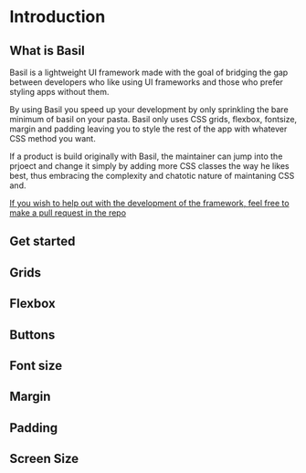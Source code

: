 # Introduction

## What is Basil

Basil is a lightweight UI framework made with the goal of bridging the gap between developers who like using UI frameworks and those who prefer styling apps without them.

By using Basil you speed up your development by only sprinkling the bare minimum of basil on your pasta. Basil only uses CSS grids, flexbox, fontsize, margin and padding leaving you to style the rest of the app with whatever CSS method you want. 

If a product is build originally with Basil, the maintainer can jump into the prjoect and change it simply by adding more CSS classes the way he likes best, thus embracing the complexity and chatotic nature of maintaning CSS and.

[If you wish to help out with the development of the framework, feel free to make a pull request in the repo](https://github.com/Basilcss/core)

## Get started

## Grids

## Flexbox

## Buttons

## Font size

## Margin

## Padding

## Screen Size
